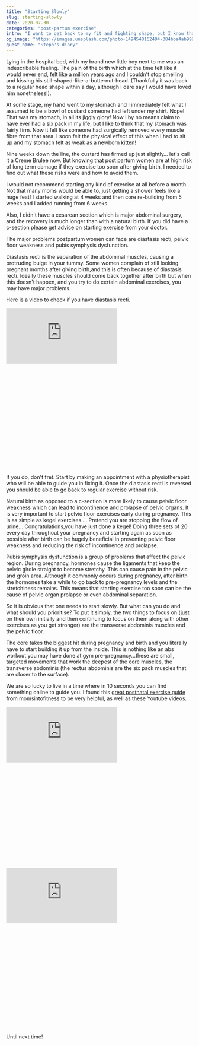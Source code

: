 ```yaml
---
title: "Starting Slowly"
slug: starting-slowly
date: 2020-07-30
categories: "post-partum exercise"
intro: "I want to get back to my fit and fighting shape, but I know that rushing it holds very real risks. This is how (and when) I began exercising again after giving birth."
og_image: "https://images.unsplash.com/photo-1494548162494-384bba4ab999?ixlib=rb-1.2.1&ixid=eyJhcHBfaWQiOjExNjk0OX0&w=1200&h=630&fit=crop"
guest_name: "Steph's diary"
---
```


Lying in the hospital bed, with my brand new little boy next to me was an indescribable feeling. The pain of the birth which at the time felt like it would never end, felt like a million years ago and I couldn't stop smelling and kissing his still-shaped-like-a-butternut-head. (Thankfully it was back to a regular head shape within a day, although I dare say I would have loved him nonetheless!).

At some stage, my hand went to my stomach and I immediately felt what I assumed to be a bowl of custard someone had left under my shirt. Nope! That was my stomach, in all its jiggly glory! Now I by no means claim to have ever had a six pack in my life, but I like to think that my stomach was fairly firm. Now it felt like someone had surgically removed every muscle fibre from that area. I soon felt the physical effect of this when I had to sit up and my stomach felt as weak as a newborn kitten!

Nine weeks down the line, the custard has firmed up just slightly… let's call it a Creme Brulee now. But knowing that post partum women are at high risk of long term damage if they exercise too soon after giving birth, I needed to find out what these risks were and how to avoid them.

I would not recommend starting any kind of exercise at all before a month… Not that many moms would be able to, just getting a shower feels like a huge feat! I started walking at 4 weeks and then core re-building from 5 weeks and I added running from 6 weeks.

Also, I didn't have a cesarean section which is major abdominal surgery, and the recovery is much longer than with a natural birth. If you did have a c-section please get advice on starting exercise from your doctor.

The major problems postpartum women can face are diastasis recti, pelvic floor weakness and pubis symphysis dysfunction.

Diastasis recti is the separation of the abdominal muscles, causing a protruding bulge in your tummy. Some women complain of still looking pregnant months after giving birth,and this is often because of diastasis recti. Ideally these muscles should come back together after birth but when this doesn't happen, and you try to do certain abdominal exercises, you may have major problems.

Here is a video to check if you have diastasis recti.

<div class="w-full max-w-xl mx-auto relative my-6" style="padding-bottom: 56.25%">
<iframe class="w-full h-full absolute inset-0" src="https://www.youtube.com/embed/Y7l82ZXNhSE" frameborder="0" allow="accelerometer; autoplay; encrypted-media; gyroscope; picture-in-picture" allowfullscreen></iframe>
</div>

If you do, don't fret. Start by making an appointment with a physiotherapist who will be able to guide you in fixing it. Once the diastasis recti is reversed you should be able to go back to regular exercise without risk.

Natural birth as opposed to a c-section is more likely to cause pelvic floor weakness which can lead to incontinence and prolapse of pelvic organs. It is very important to start pelvic floor exercises early during pregnancy. This is as simple as kegel exercises…. Pretend you are stopping the flow of urine… Congratulations,you have just done a kegel! Doing three sets of 20 every day throughout your pregnancy and starting again as soon as possible after birth can be hugely beneficial in preventing pelvic floor weakness and reducing the risk of incontinence and prolapse.

Pubis symphysis dysfunction is a group of problems that affect the pelvic region. During pregnancy, hormones cause the ligaments that keep the pelvic girdle straight to become stretchy. This can cause pain in the pelvic and groin area. Although it commonly occurs during pregnancy, after birth the hormones take a while to go back to pre-pregnancy levels and the stretchiness remains. This means that starting exercise too soon can be the cause of pelvic organ prolapse or even abdominal separation.

So it is obvious that one needs to start slowly. But what can you do and what should you prioritise? To put it simply, the two things to focus on (just on their own initially and then continuing to focus on them along with other exercises as you get stronger) are the transverse abdominis muscles and the pelvic floor.

The core takes the biggest hit during pregnancy and birth and you literally have to start building it up from the inside. This is nothing like an abs workout you may have done at gym pre-pregnancy...these are small, targeted movements that work the deepest of the core muscles, the transverse abdominis (the rectus abdominis are the six pack muscles that are closer to the surface).

We are so lucky to live in a time where in 10 seconds you can find something online to guide you. I found this [ great postnatal exercise guide](https://www.momsintofitness.com/workouts/postnatal/post-transverse-abs/#:~:text=TRANSVERSE%20ABDOMINIS%20SIDE%20BRACING&text=Tighten%20your%20abdominals%2C%20drawing%20your,Breathe.) from momsintofitness to be very helpful, as well as these Youtube videos.

<div class="w-full max-w-xl mx-auto relative my-6" style="padding-bottom: 56.25%">
<iframe class="w-full h-full absolute inset-0" src="https://www.youtube.com/embed/vQ_84gv_EA0?start=755" frameborder="0" allow="accelerometer; autoplay; encrypted-media; gyroscope; picture-in-picture" allowfullscreen></iframe>
</div>

<div class="w-full max-w-xl mx-auto relative my-6" style="padding-bottom: 56.25%">
<iframe class="w-full h-full absolute inset-0" src="https://www.youtube.com/embed/8FxWH-SYMoU" frameborder="0" allow="accelerometer; autoplay; encrypted-media; gyroscope; picture-in-picture" allowfullscreen></iframe>
</div>

Until next time!
